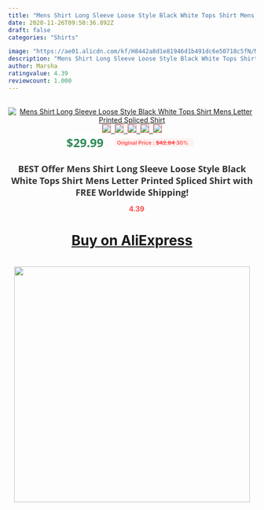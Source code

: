 ```yaml
---
title: "Mens Shirt Long Sleeve Loose Style Black White Tops Shirt Mens Letter Printed Spliced Shirt"
date: 2020-11-26T09:50:36.892Z
draft: false
categories: "Shirts"

image: "https://ae01.alicdn.com/kf/H8442a8d1e81946d1b491dc6e50718c5fN/Mens-Shirt-Long-Sleeve-Loose-Style-Black-White-Tops-Shirt-Mens-Letter-Printed-Spliced-Shirt.png_220x220.png"
description: "Mens Shirt Long Sleeve Loose Style Black White Tops Shirt Mens Letter Printed Spliced Shirt"
author: Marsha
ratingvalue: 4.39
reviewcount: 1.000
---
```

<br>
<div style="text-align: center;">
<a href="https://s.click.aliexpress.com/e/_ANSmqZ" target="_blank" rel="nofollow noopener noreferrer"><img alt="Mens Shirt Long Sleeve Loose Style Black White Tops Shirt Mens Letter Printed Spliced Shirt" class="magnifier-image" src="https://ae01.alicdn.com/kf/H8442a8d1e81946d1b491dc6e50718c5fN/Mens-Shirt-Long-Sleeve-Loose-Style-Black-White-Tops-Shirt-Mens-Letter-Printed-Spliced-Shirt.png_220x220.png_640x640.jpg">
<br>
<img style="border:1px solid salmon" src="https://ae01.alicdn.com/kf/H8442a8d1e81946d1b491dc6e50718c5fN/Mens-Shirt-Long-Sleeve-Loose-Style-Black-White-Tops-Shirt-Mens-Letter-Printed-Spliced-Shirt.png_120x120.jpg">&nbsp;&nbsp;<img style="border:1px solid salmon" src="https://ae01.alicdn.com/kf/H1d0b04b680d246dbb9de2d41ab742e31n/Mens-Shirt-Long-Sleeve-Loose-Style-Black-White-Tops-Shirt-Mens-Letter-Printed-Spliced-Shirt.jpg_120x120.jpg">&nbsp;&nbsp;<img style="border:1px solid salmon" src="https://ae01.alicdn.com/kf/H74067a785b3d493d95d927cfd1c1e68aW/Mens-Shirt-Long-Sleeve-Loose-Style-Black-White-Tops-Shirt-Mens-Letter-Printed-Spliced-Shirt.jpg_120x120.jpg">&nbsp;&nbsp;<img style="border:1px solid salmon" src="https://ae01.alicdn.com/kf/H4abe9867a9754417ab45ec31b9ab0193v/Mens-Shirt-Long-Sleeve-Loose-Style-Black-White-Tops-Shirt-Mens-Letter-Printed-Spliced-Shirt.jpg_120x120.jpg">&nbsp;&nbsp;<img style="border:1px solid salmon" src="https://ae01.alicdn.com/kf/H4d8a65a426644ea1835e7c490ebe64b7X/Mens-Shirt-Long-Sleeve-Loose-Style-Black-White-Tops-Shirt-Mens-Letter-Printed-Spliced-Shirt.jpg_120x120.jpg"></a></div><br0>
<div style="text-align: center;"><span style="background-color: white; border: 0px; box-sizing: border-box; color: seagreen; display: inline-block; font-family: &quot;open sans&quot; , &quot;arial&quot; , &quot;helvetica&quot; , sans-serif , &quot;heiti&quot;; font-size: 24px; font-stretch: inherit; font-weight: 700; line-height: inherit; margin: 0px 10px 0px 0px; padding: 0px; vertical-align: middle;">$29.99 </span>
<span style="background: rgb(255 , 241 , 241); border-radius: 3px; border: 0px; box-sizing: border-box; color: #ff4747; display: inline-block; font-family: inherit; font-size: 12px; font-stretch: inherit; font-style: inherit; font-variant: inherit; font-weight: 600; line-height: inherit; margin: 0px; padding: 2px 5px; transform: scale(0.9); vertical-align: middle;">Original Price : <b style="text-decoration: line-through;">$42.84 </b> 30%&nbsp;&nbsp;</span></div>
<h1 style="color: #333333; display: inline-block; font-family: &quot;open sans&quot; , &quot;arial&quot; , &quot;helvetica&quot; , sans-serif , &quot;heiti&quot;; font-size: 18px; font-stretch: inherit; font-weight: 700; text-align: center;">BEST Offer Mens Shirt Long Sleeve Loose Style Black White Tops Shirt Mens Letter Printed Spliced Shirt with FREE Worldwide Shipping!</h1>
<div style="color: #ff4747; text-align: center;">
<img src="https://4.bp.blogspot.com/-M0ZcTcb-5uY/XleCXlxnR4I/AAAAAAAAAEc/OrjgMkXV1oMQFaCRZj5HQwOCBcu3w1FegCPcBGAYYCw/s1600/star.png" style="height: 15px;">&nbsp;<b>4.39</b></div>
<div class="button_cont" align="center"><a class="buynow_a" href="https://s.click.aliexpress.com/e/_ANSmqZ" target="_blank" rel="nofollow noopener noreferrer"><H1>Buy on AliExpress</H1></a></div><br>
<div class="separator" style="clear: both; text-align: center;">
<img src="https://lh3.googleusercontent.com/-pTy5HemUv9M/XlePHvY0dAI/AAAAAAAAAE4/0nX5iRUoIWY8eMW9Dpxeirr157OZliDIgCLcBGAsYHQ/s1600/badge.gif" width="480">
</div>
